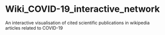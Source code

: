 # Wiki_COVID-19_interactive_network
An interactive visualisation of cited scientific publications in wikipedia articles related to COVID-19
